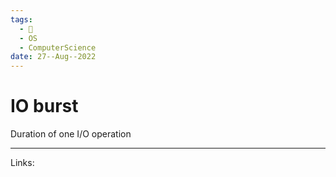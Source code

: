 ```yaml
---
tags:
  - 🌱
  - OS
  - ComputerScience 
date: 27--Aug--2022
---
```


# IO burst

Duration of one I/O operation

---
Links: 